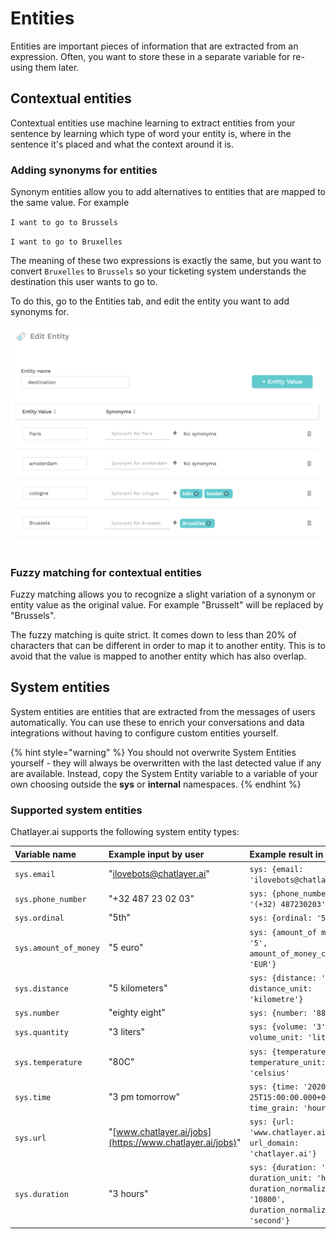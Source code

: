 # Entities

Entities are important pieces of information that are extracted from an expression. Often, you want to store these in a separate variable for re-using them later.

## Contextual entities

Contextual entities use machine learning to extract entities from your sentence by learning which type of word your entity is, where in the sentence it's placed and what the context around it is.

### Adding synonyms for entities

Synonym entities allow you to add alternatives to entities that are mapped to the same value. For example

`I want to go to Brussels`

`I want to go to Bruxelles`

The meaning of these two expressions is exactly the same, but you want to convert `Bruxelles` to `Brussels` so your ticketing system understands the destination this user wants to go to.

To do this, go to the Entities tab, and edit the entity you want to add synonyms for.

![](../../.gitbook/assets/image%20%28201%29.png)

### Fuzzy matching for contextual entities

Fuzzy matching allows you to recognize a slight variation of a synonym or entity value as the original value. For example "Brusselt" will be replaced by "Brussels".

The fuzzy matching is quite strict. It comes down to less than 20% of characters that can be different in order to map it to another entity. This is to avoid that the value is mapped to another entity which has also overlap. 

## System entities

System entities are entities that are extracted from the messages of users automatically. You can use these to enrich your conversations and data integrations without having to configure custom entities yourself.

{% hint style="warning" %}
You should not overwrite System Entities yourself - they will always be overwritten with the last detected value if any are available. Instead, copy the System Entity variable to a variable of your own choosing outside the **sys** or **internal** namespaces.
{% endhint %}

### Supported system entities

Chatlayer.ai supports the following system entity types:

| Variable name | Example input by user | Example result in session |
| :--- | :--- | :--- |
| `sys.email` | "ilovebots@chatlayer.ai" | `sys: {email: 'ilovebots@chatlayer.ai'}` |
| `sys.phone_number` | "+32 487 23 02 03" | `sys: {phone_number: '(+32) 487230203'}` |
| `sys.ordinal` | "5th" | `sys: {ordinal: '5'}` |
| `sys.amount_of_money` | "5 euro" | `sys: {amount_of money: '5', amount_of_money_currency: 'EUR'}` |
| `sys.distance` | "5 kilometers" | `sys: {distance: '5', distance_unit: 'kilometre'}` |
| `sys.number` | "eighty eight" | `sys: {number: '88'}` |
| `sys.quantity` | "3 liters" | `sys: {volume: '3', volume_unit: 'litre'}` |
| `sys.temperature` | "80C" | `sys: {temperature '80', temperature_unit: 'celsius'` |
| `sys.time` | "3 pm tomorrow" | `sys: {time: '2020-12-25T15:00:00.000+00:00', time_grain: 'hour'}` |
| `sys.url` | "[www.chatlayer.ai/jobs](https://www.chatlayer.ai/jobs)" | `sys: {url: 'www.chatlayer.ai/jobs', url_domain: 'chatlayer.ai'}` |
| `sys.duration` | "3 hours" | `sys: {duration: '3', duration_unit: 'hour', duration_normalized: '10800', duration_normalized_unit: 'second'}` |

